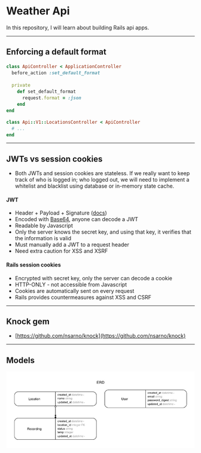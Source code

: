 # Weather Api

In this repository, I will learn about building Rails api apps.

---

## Enforcing a default format

```rb
class ApiController < ApplicationController
  before_action :set_default_format

  private
    def set_default_format
      request.format = :json
    end
end
```

```rb
class Api::V1::LocationsController < ApiController
  # ...
end
```

---

## JWTs vs session cookies
- Both JWTs and session cookies are stateless. If we really want to keep track of
who is logged in; who logged out, we will need to implement a whitelist and blacklist
using database or in-memory state cache.

#### JWT
- Header + Payload + Signature ([docs](https://jwt.io/))
- Encoded with [Base64](https://www.base64decode.org/), anyone can decode a JWT
- Readable by Javascript
- Only the server knows the secret key, and using that key, it verifies that the information is valid
- Must manually add a JWT to a request header
- Need extra caution for XSS and XSRF

#### Rails session cookies
- Encrypted with secret key, only the server can decode a cookie
- HTTP-ONLY - not accessible from Javascript
- Cookies are automatically sent on every request
- Rails provides countermeasures against XSS and CSRF

---

## Knock gem
- [https://github.com/nsarno/knock](https://github.com/nsarno/knock)

---

## Models

![](erd/erd.jpg)
